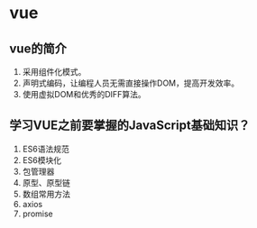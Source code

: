 # vue

## vue的简介

1. 采用组件化模式。
2. 声明式编码，让编程人员无需直接操作DOM，提高开发效率。
3. 使用虚拟DOM和优秀的DIFF算法。

## 学习VUE之前要掌握的JavaScript基础知识？

1. ES6语法规范
2. ES6模块化
3. 包管理器
4. 原型、原型链
5. 数组常用方法
6. axios
7. promise

